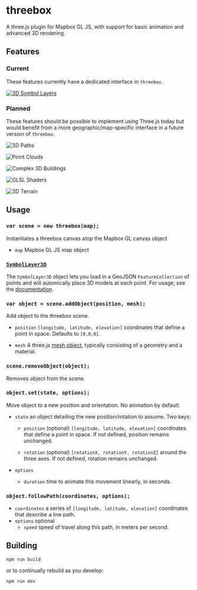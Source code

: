 # threebox

A three.js plugin for Mapbox GL JS, with support for basic animation and advanced 3D rendering.

## Features
### Current
These features currently have a dedicated interface in `threebox`.

[![3D Symbol Layers](docs/img/features-3D-symbols.png)](/docs/SymbolLayer3D.md)

### Planned
These features should be possible to implement using Three.js today but would benefit from a more geographic/map-specific interface in a future version of `threebox`.

![3D Paths](docs/img/features-3D-paths.png)

![Point Clouds](docs/img/features-point-clouds.png)

![Complex 3D Buildings](docs/img/features-complex-buildings.png)

![GLSL Shaders](docs/img/features-shaders.png)

![3D Terrain](docs/img/features-terrain.png)

## Usage

### `var scene = new threebox(map);`

Instantiates a threebox canvas atop the Mapbox GL canvas object

- `map` Mapbox GL JS map object

### [`SymbolLayer3D`](/docs/SymbolLayer3D.md)

The `SymbolLayer3D` object lets you load in a GeoJSON `FeatureCollection` of points and will automically place 3D models at each point. For usage, see the [documentation](/docs/SymbolLayer3D.md).


### `var object = scene.addObject(position, mesh);`
Add object to the threebox scene.

- `position` `[longitude, latitude, elevation]` coordinates that define a point in space. Defaults to `[0,0,0]`.

- `mesh` A  three.js [mesh object](https://threejs.org/docs/?q=mesh#Reference/Objects/Mesh), typically consisting of a geometry and a material.


### `scene.removeObject(object);`

Removes object from the scene.


### `object.set(state, options);`

Move object to a new position and orientation. No animation by default.

- `state` an object detailing the new position/rotation to assume. Two keys:
	- `position` (optional) `[longitude, latitude, elevation]` coordinates that define a point in space. If not defined, position remains unchanged.

	- `rotation` (optional) `[rotationX, rotationY, rotationZ]` around the three axes. If not defined, rotation remains unchanged.

- `options`
	- `duration` time to animate this movement linearly, in seconds.

### `object.followPath(coordinates, options);`

- `coordinates` a series of `[longitude, latitude, elevation]` coordinates that describe a line path.
- `options` optional
	- `speed` speed of travel along this path, in meters per second.

## Building

`npm run build`

or to continually rebuild as you develop:

`npm run dev`
